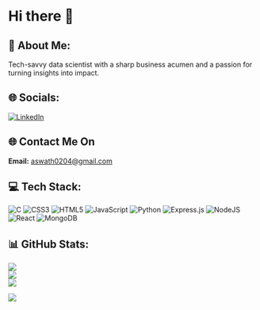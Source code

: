 # Hi there 👋



## 💫 About Me:
Tech-savvy data scientist with a sharp business acumen and a passion for turning insights into impact.


## 🌐 Socials:
 [![LinkedIn](https://img.shields.io/badge/LinkedIn-%230077B5.svg?style=for-the-badge&logo=linkedin&logoColor=white)](https://www.linkedin.com/in/aswath-s-965ab7283/) 
## 🌐 Contact Me On
**Email:** <a href="mailto:aswath0204@gmail.com">aswath0204@gmail.com</a>
## 💻 Tech Stack:
![C](https://img.shields.io/badge/c-%2300599C.svg?style=for-the-badge&logo=c&logoColor=white) ![CSS3](https://img.shields.io/badge/css3-%231572B6.svg?style=for-the-badge&logo=css3&logoColor=white) ![HTML5](https://img.shields.io/badge/html5-%23E34F26.svg?style=for-the-badge&logo=html5&logoColor=white) ![JavaScript](https://img.shields.io/badge/javascript-%23323330.svg?style=for-the-badge&logo=javascript&logoColor=%23F7DF1E) ![Python](https://img.shields.io/badge/python-3670A0?style=for-the-badge&logo=python&logoColor=ffdd54) ![Express.js](https://img.shields.io/badge/express.js-%23404d59.svg?style=for-the-badge&logo=express&logoColor=%2361DAFB) ![NodeJS](https://img.shields.io/badge/node.js-6DA55F?style=for-the-badge&logo=node.js&logoColor=white) ![React](https://img.shields.io/badge/react-%2320232a.svg?style=for-the-badge&logo=react&logoColor=%2361DAFB) ![MongoDB](https://img.shields.io/badge/MongoDB-%234ea94b.svg?style=for-the-badge&logo=mongodb&logoColor=white) 
## 📊 GitHub Stats:
![](https://github-readme-stats.vercel.app/api?username=AswathSundaram&theme=material-palenight&hide_border=false&include_all_commits=false&count_private=false)<br/>
![](https://github-readme-streak-stats.herokuapp.com/?user=AswathSundaram&theme=material-palenight&hide_border=false)<br/>
![](https://github-readme-stats.vercel.app/api/top-langs/?username=AswathSundaram&theme=material-palenight&hide_border=false&include_all_commits=false&count_private=false&layout=compact)


[![](https://visitcount.itsvg.in/api?id=AswathSundaram&icon=5&color=2)](https://visitcount.itsvg.in)
